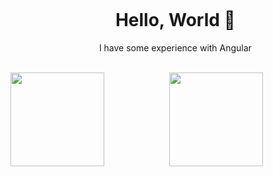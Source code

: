 <div id="user-content-toc">
  <ul align="center">
    <summary><h1 style="display: inline-block">Hello, World 👋</h1></summary>
    I have some experience with Angular 
</div>
<div align="center">
 <div style="display: inline_block"> <br>
  <a href="https://github.com/SPadrao">
  <img align="left" height="150em" src="https://github-readme-stats.vercel.app/api?username=SPadrao&show_icons=true&theme=radical&include_all_commits=true&count_private=true"/>
  <img height="150em" src="https://github-readme-stats.vercel.app/api/top-langs/?username=SPadrao&layout=compact&langs_count=7&theme=radical"/>
</div>
   <br></a>
                 


